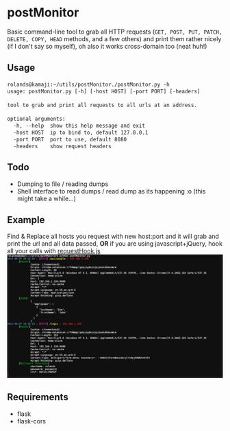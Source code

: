 postMonitor
===========

Basic command-line tool to grab all HTTP requests (`GET, POST, PUT, PATCH, DELETE, COPY, HEAD` methods, and a few others) and print them rather nicely (if I don't say so myself), oh also it works cross-domain too (neat huh!)

Usage
-----

	rolands@kamaji:~/utils/postMonitor./postMonitor.py -h
	usage: postMonitor.py [-h] [-host HOST] [-port PORT] [-headers]

	tool to grab and print all requests to all urls at an address.

	optional arguments:
	  -h, --help  show this help message and exit
	  -host HOST  ip to bind to, default 127.0.0.1
	  -port PORT  port to use, default 8080
	  -headers    show request headers

Todo
----
* Dumping to file / reading dumps
* Shell interface to read dumps / read dump as its happening :o (this might take a while...)

Example
-------
Find & Replace all hosts you request with new host:port and it will grab and print the url and all data passed, **OR** if you are using javascript+jQuery, hook all your calls with [requestHook.js](https://github.com/rolandshoemaker/requestHook.js)
![Screenshot of postMonitor running...](screenshot.png)

Requirements
------------
* flask
* flask-cors
